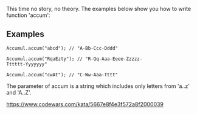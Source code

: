 This time no story, no theory. The examples below show you how to write function 'accum':

## Examples

    Accumul.accum("abcd"); // "A-Bb-Ccc-Dddd" 
    
    Accumul.accum("RqaEzty"); // "R-Qq-Aaa-Eeee-Zzzzz-
    Tttttt-Yyyyyyy" 
    
    Accumul.accum("cwAt"); // "C-Ww-Aaa-Tttt"

The parameter of accum is a string which includes only letters from 'a..z' and 'A..Z'.

https://www.codewars.com/kata/5667e8f4e3f572a8f2000039